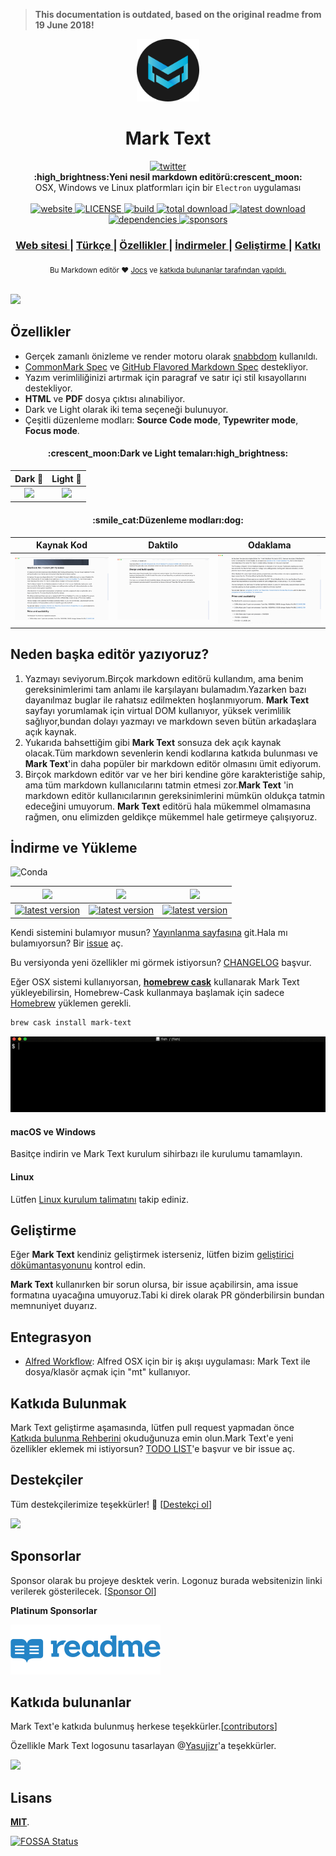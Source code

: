 > **This documentation is outdated, based on the original readme from 19 June 2018!**

<p align="center"><img src="../../static/logo-small.png" alt="mark text" width="100" height="100"></p>

<h1 align="center">Mark Text</h1>

<div align="center">
  <a href="https://twitter.com/intent/tweet?via=marktextme&url=https://github.com/marktext/marktext/&text=What%20do%20you%20want%20to%20say%20to%20me?&hashtags=happyMarkText">
    <img src="https://img.shields.io/twitter/url/https/github.com/marktext/marktext.svg?style=for-the-badge" alt="twitter">
  </a>
</div>
<div align="center">
  <strong>:high_brightness:Yeni nesil markdown editörü:crescent_moon:</strong>
</div>
<div align="center">
  OSX, Windows ve Linux platformları için bir <code>Electron</code> uygulaması
</div>

<br />

<div align="center">
  <!-- Version -->
  <a href="https://marktext.github.io/website">
    <img src="https://badge.fury.io/gh/jocs%2Fmarktext.svg" alt="website">
  </a>
  <!-- License -->
  <a href="https://marktext.github.io/website">
    <img src="https://img.shields.io/github/license/marktext/marktext.svg" alt="LICENSE">
  </a>
  <!-- Build Status -->
  <a href="https://marktext.github.io/website">
    <img src="https://travis-ci.org/marktext/marktext.svg?branch=master" alt="build">
  </a>
  <!-- Downloads total -->
  <a href="https://marktext.github.io/website">
    <img src="https://img.shields.io/github/downloads/marktext/marktext/total.svg" alt="total download">
  </a>
  <!-- Downloads latest release -->
  <a href="https://marktext.github.io/website">
    <img src="https://img.shields.io/github/downloads/marktext/marktext/v0.16.0/total.svg" alt="latest download">
  </a>
  <!-- deps -->
  <a href="https://marktext.github.io/website">
    <img src="https://img.shields.io/hackage-deps/v/lens.svg" alt="dependencies">
  </a>
  <!-- sponsors -->
  <a href="https://opencollective.com/marktext">
    <img src="https://opencollective.com/marktext/tiers/silver-sponsors/badge.svg?label=SilverSponsors&color=brightgreen" alt="sponsors">
  </a>
</div>

<div align="center">
  <h3>
    <a href="https://marktext.github.io/website">
      Web sitesi
    </a>
     <span> | </span>
    <a href="../../docs/i18n/tr.md#readme">
      Türkçe
    </a>
    <span> | </span>
    <a href="https://github.com/marktext/marktext#features">
      Özellikler
    </a>
    <span> | </span>
    <a href="https://github.com/marktext/marktext#download-and-installation">
      İndirmeler
    </a>
    <span> | </span>
    <a href="https://github.com/marktext/marktext#development">
      Geliştirme
    </a>
    <span> | </span>
    <a href="https://github.com/marktext/marktext#contribution">
      Katkı
    </a>
  </h3>
</div>

<div align="center">
  <sub>Bu Markdown editör ❤︎
    <a href="https://github.com/Jocs">Jocs</a> ve
    <a href="https://github.com/marktext/marktext/graphs/contributors">
      katkıda bulunanlar tarafından yapıldı.
    </a>
  </sub>
</div>

<br />

![](../../docs/marktext.gif)

## Özellikler

- Gerçek zamanlı önizleme ve render motoru olarak [snabbdom](https://github.com/snabbdom/snabbdom) kullanıldı.
- [CommonMark Spec](https://spec.commonmark.org/0.29/) ve [GitHub Flavored Markdown Spec](https://github.github.com/gfm/) destekliyor.
- Yazım verimliliğinizi artırmak için paragraf ve satır içi stil kısayollarını destekliyor.
- **HTML** ve **PDF** dosya çıktısı alınabiliyor.
- Dark ve Light olarak iki tema seçeneği bulunuyor.
- Çeşitli düzenleme modları: **Source Code mode**, **Typewriter mode**, **Focus mode**.

<h4 align="center">:crescent_moon:Dark ve Light temaları:high_brightness:</h4>

|                        Dark :crescent_moon:                        |                       Light :high_brightness:                       |
| :----------------------------------------------------------------: | :-----------------------------------------------------------------: |
| ![](../../docs/dark.jpg) | ![](../../docs/light.jpg) |

<h4 align="center">:smile_cat:Düzenleme modları:dog:</h4>

|                              Kaynak Kod                              |                                 Daktilo                                  |                              Odaklama                               |
| :------------------------------------------------------------------: | :----------------------------------------------------------------------: | :-----------------------------------------------------------------: |
| ![](../../docs/source.gif) | ![](../../docs/typewriter.gif) | ![](../../docs/focus.gif) |

## Neden başka editör yazıyoruz?

1.  Yazmayı seviyorum.Birçok markdown editörü kullandım, ama benim gereksinimlerimi tam anlamı ile karşılayanı bulamadım.Yazarken bazı dayanılmaz buglar ile rahatsız edilmekten hoşlanmıyorum. **Mark Text** sayfayı yorumlamak için virtual DOM kullanıyor, yüksek verimlilik sağlıyor,bundan dolayı yazmayı ve markdown seven bütün arkadaşlara açık kaynak.
2.  Yukarıda bahsettiğim gibi **Mark Text** sonsuza dek açık kaynak olacak.Tüm markdown sevenlerin kendi kodlarına katkıda bulunması ve **Mark Text**'in daha popüler bir markdown editör olmasını ümit ediyorum.
3.  Birçok markdown editör var ve her biri kendine göre karakteristiğe sahip, ama tüm markdown kullanıcılarını tatmin etmesi zor.**Mark Text** 'in markdown editör kullanıcılarının gereksinimlerini mümkün oldukça tatmin edeceğini umuyorum. **Mark Text** editörü hala mükemmel olmamasına rağmen, onu elimizden geldikçe mükemmel hale getirmeye çalışıyoruz.

## İndirme ve Yükleme

![Conda](https://img.shields.io/conda/pn/conda-forge/python.svg?style=for-the-badge)

|                                                         ![](https://github.com/ryanoasis/nerd-fonts/wiki/screenshots/v1.0.x/mac-pass-sm.png)                                                         |                                                             ![](https://github.com/ryanoasis/nerd-fonts/wiki/screenshots/v1.0.x/windows-pass-sm.png)                                                             |                                                                    ![](https://github.com/ryanoasis/nerd-fonts/wiki/screenshots/v1.0.x/linux-pass-sm.png)                                                                    |
| :--------------------------------------------------------------------------------------------------------------------------------------------------------------------------------------------------: | :--------------------------------------------------------------------------------------------------------------------------------------------------------------------------------------------------------------: | :--------------------------------------------------------------------------------------------------------------------------------------------------------------------------------------------------------------------------: |
| [![latest version](https://img.shields.io/github/downloads/marktext/marktext/latest/marktext.dmg.svg)](https://github.com/marktext/marktext/releases/download/v0.16.0/marktext.dmg) | [![latest version](https://img.shields.io/github/downloads/marktext/marktext/latest/marktext-setup.exe.svg)](https://github.com/marktext/marktext/releases/download/v0.16.0/marktext-setup.exe) | [![latest version](https://img.shields.io/github/downloads/marktext/marktext/latest/marktext-x86_64.AppImage.svg)](https://github.com/marktext/marktext/releases/download/v0.16.0/marktext-x86_64.AppImage) |

Kendi sistemini bulamıyor musun? [Yayınlanma sayfasına](https://github.com/marktext/marktext/releases) git.Hala mı bulamıyorsun? Bir [issue](https://github.com/marktext/marktext/issues) aç.

Bu versiyonda yeni özellikler mi görmek istiyorsun? [CHANGELOG](../../.github/CHANGELOG.md) başvur.

Eğer OSX sistemi kullanıyorsan, [**homebrew cask**](https://github.com/caskroom/homebrew-cask) kullanarak Mark Text yükleyebilirsin, Homebrew-Cask kullanmaya başlamak için sadece [Homebrew](https://brew.sh/) yüklemen gerekli.

```bash
brew cask install mark-text
```

![](../../docs/brew-cask.gif)

#### macOS ve Windows

Basitçe indirin ve Mark Text kurulum sihirbazı ile kurulumu tamamlayın.

#### Linux

Lütfen [Linux kurulum talimatını](../../docs/LINUX.md) takip ediniz.

## Geliştirme

Eğer **Mark Text** kendiniz geliştirmek isterseniz, lütfen bizim [geliştirici dökümantasyonunu](../../CONTRIBUTING.md#build-instructions) kontrol edin.

**Mark Text** kullanırken bir sorun olursa, bir issue açabilirsin, ama issue formatına uyacağına umuyoruz.Tabi ki direk olarak PR gönderbilirsin bundan memnuniyet duyarız.

## Entegrasyon

- [Alfred Workflow](http://www.packal.org/workflow/mark-text): Alfred OSX için bir iş akışı uygulaması: Mark Text ile dosya/klasör açmak için "mt" kullanıyor.

## Katkıda Bulunmak

Mark Text geliştirme aşamasında, lütfen pull request yapmadan önce [Katkıda bulunma Rehberini](../../CONTRIBUTING.md) okuduğunuza emin olun.Mark Text'e yeni özellikler eklemek mi istiyorsun? [TODO LIST](../../.github/TODOLIST.md)'e başvur ve bir issue aç.

## Destekçiler

Tüm destekçilerimize teşekkürler! 🙏 [[Destekçi ol](https://opencollective.com/marktext#backers)]

<a href="https://opencollective.com/marktext#backers" target="_blank"><img src="https://opencollective.com/marktext/tiers/backer.svg?avatarHeight=36" /></a>

## Sponsorlar

Sponsor olarak bu projeye desktek verin. Logonuz burada websitenizin linki verilerek gösterilecek. [[Sponsor Ol](https://opencollective.com/marktext#silver-sponsors)]

**Platinum Sponsorlar**

<a href="https://readme.io" target="_blank"><img src="../../docs/sponsor/readme.png" /></a>

## Katkıda bulunanlar

Mark Text'e katkıda bulunmuş herkese teşekkürler.[[contributors](https://github.com/marktext/marktext/graphs/contributors)]

Özellikle Mark Text logosunu tasarlayan @[Yasujizr](https://github.com/Yasujizr)'a teşekkürler.

<a href="https://github.com/marktext/marktext/graphs/contributors"><img src="https://opencollective.com/marktext/contributors.svg?width=890" /></a>

## Lisans

[**MIT**](../../LICENSE).

[![FOSSA Status](https://app.fossa.io/api/projects/git%2Bgithub.com%2Fmarktext%2Fmarktext.svg?type=large)](https://app.fossa.io/projects/git%2Bgithub.com%2Fmarktext%2Fmarktext?ref=badge_large)
